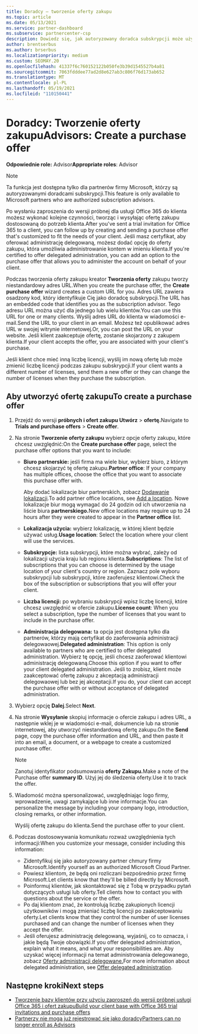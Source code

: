 ```yaml
---
title: Doradcy — tworzenie oferty zakupu
ms.topic: article
ms.date: 05/13/2021
ms.service: partner-dashboard
ms.subservice: partnercenter-csp
description: Dowiedz się, jak autoryzowany doradca subskrypcji może użyć usługi Partner Center, aby utworzyć ofertę zakupu i niestandardowy adres URL do dołączyć do zaproszeń do korzystania z wersji próbnej usługi Office 365.
author: brentserbus
ms.author: brserbus
ms.localizationpriority: medium
ms.custom: SEOMAY.20
ms.openlocfilehash: 41337f6c760152122b050fe3b39d1545527b4a81
ms.sourcegitcommit: 7063fdddee77ad2d8e627ab3c806f76d173ab652
ms.translationtype: MT
ms.contentlocale: pl-PL
ms.lasthandoff: 05/19/2021
ms.locfileid: "110150441"
---
```

# <a name="advisors-create-a-purchase-offer"></a><span data-ttu-id="3cbcd-103">Doradcy: Tworzenie oferty zakupu</span><span class="sxs-lookup"><span data-stu-id="3cbcd-103">Advisors: Create a purchase offer</span></span>

 
<span data-ttu-id="3cbcd-104">**Odpowiednie role:** Advisor</span><span class="sxs-lookup"><span data-stu-id="3cbcd-104">**Appropriate roles**: Advisor</span></span>


> [!NOTE]
> <span data-ttu-id="3cbcd-105">Ta funkcja jest dostępna tylko dla partnerów firmy Microsoft, którzy są autoryzowanymi doradcami subskrypcji.</span><span class="sxs-lookup"><span data-stu-id="3cbcd-105">This feature is only available to Microsoft partners who are authorized subscription advisors.</span></span>

<span data-ttu-id="3cbcd-106">Po wysłaniu zaproszenia do wersji próbnej dla usługi Office 365 do klienta możesz wykonać kolejne czynności, tworząc i wysyłając ofertę zakupu dostosowaną do potrzeb klienta.</span><span class="sxs-lookup"><span data-stu-id="3cbcd-106">After you've sent a trial invitation for Office 365 to a client, you can follow up by creating and sending a purchase offer that's customized to fit the needs of your client.</span></span> <span data-ttu-id="3cbcd-107">Jeśli masz certyfikat, aby oferować administrację delegowaną, możesz dodać opcję do oferty zakupu, która umożliwia administrowanie kontem w imieniu klienta.</span><span class="sxs-lookup"><span data-stu-id="3cbcd-107">If you're certified to offer delegated administration, you can add an option to the purchase offer that allows you to administer the account on behalf of your client.</span></span>

<span data-ttu-id="3cbcd-108">Podczas tworzenia oferty zakupu kreator **Tworzenia oferty** zakupu tworzy niestandardowy adres URL.</span><span class="sxs-lookup"><span data-stu-id="3cbcd-108">When you create the purchase offer, the **Create purchase offer** wizard creates a custom URL for you.</span></span> <span data-ttu-id="3cbcd-109">Adres URL zawiera osadzony kod, który identyfikuje Cię jako doradcę subskrypcji.</span><span class="sxs-lookup"><span data-stu-id="3cbcd-109">The URL has an embedded code that identifies you as the subscription advisor.</span></span> <span data-ttu-id="3cbcd-110">Tego adresu URL można użyć dla jednego lub wielu klientów.</span><span class="sxs-lookup"><span data-stu-id="3cbcd-110">You can use this URL for one or many clients.</span></span> <span data-ttu-id="3cbcd-111">Wyślij adres URL do klienta w wiadomości e-mail.</span><span class="sxs-lookup"><span data-stu-id="3cbcd-111">Send the URL to your client in an email.</span></span> <span data-ttu-id="3cbcd-112">Możesz też opublikować adres URL w swojej witrynie internetowej.</span><span class="sxs-lookup"><span data-stu-id="3cbcd-112">Or, you can post the URL on your website.</span></span> <span data-ttu-id="3cbcd-113">Jeśli klient zaakceptuje ofertę, zostanie skojarzony z zakupem klienta.</span><span class="sxs-lookup"><span data-stu-id="3cbcd-113">If your client accepts the offer, you are associated with your client's purchase.</span></span>

<span data-ttu-id="3cbcd-114">Jeśli klient chce mieć inną liczbę licencji, wyślij im nową ofertę lub może zmienić liczbę licencji podczas zakupu subskrypcji.</span><span class="sxs-lookup"><span data-stu-id="3cbcd-114">If your client wants a different number of licenses, send them a new offer or they can change the number of licenses when they purchase the subscription.</span></span>

## <a name="to-create-a-purchase-offer"></a><span data-ttu-id="3cbcd-115">Aby utworzyć ofertę zakupu</span><span class="sxs-lookup"><span data-stu-id="3cbcd-115">To create a purchase offer</span></span>

1. <span data-ttu-id="3cbcd-116">Przejdź do wersji **próbnych i ofert zakupu Utwórz**  >  **ofertę.**</span><span class="sxs-lookup"><span data-stu-id="3cbcd-116">Navigate to **Trials and purchase offers** > **Create offer**.</span></span>

2. <span data-ttu-id="3cbcd-117">Na stronie **Tworzenie oferty zakupu** wybierz opcje oferty zakupu, które chcesz uwzględnić:</span><span class="sxs-lookup"><span data-stu-id="3cbcd-117">On the **Create purchase offer** page, select the purchase offer options that you want to include:</span></span>

    - <span data-ttu-id="3cbcd-118">**Biuro partnerskie:** jeśli firma ma wiele biur, wybierz biuro, z którym chcesz skojarzyć tę ofertę zakupu.</span><span class="sxs-lookup"><span data-stu-id="3cbcd-118">**Partner office**: If your company has multiple offices, choose the office that you want to associate this purchase offer with.</span></span>

        <span data-ttu-id="3cbcd-119">Aby dodać lokalizacje biur partnerskich, zobacz [Dodawanie lokalizacji](manage-locations.md).</span><span class="sxs-lookup"><span data-stu-id="3cbcd-119">To add partner office locations, see [Add a location](manage-locations.md).</span></span> <span data-ttu-id="3cbcd-120">Nowe lokalizacje biur mogą wymagać do 24 godzin od ich utworzenia na liście biura **partnerskiego.**</span><span class="sxs-lookup"><span data-stu-id="3cbcd-120">New office locations may require up to 24 hours after they were created to appear in the **Partner office** list.</span></span>

    - <span data-ttu-id="3cbcd-121">**Lokalizacja użycia:** wybierz lokalizację, w której klient będzie używać usług.</span><span class="sxs-lookup"><span data-stu-id="3cbcd-121">**Usage location**: Select the location where your client will use the services.</span></span>
    - <span data-ttu-id="3cbcd-122">**Subskrypcje:** lista subskrypcji, które można wybrać, zależy od lokalizacji użycia kraju lub regionu klienta.</span><span class="sxs-lookup"><span data-stu-id="3cbcd-122">**Subscriptions**: The list of subscriptions that you can choose is determined by the usage location of your client's country or region.</span></span> <span data-ttu-id="3cbcd-123">Zaznacz pole wyboru subskrypcji lub subskrypcji, które zaoferujesz klientowi.</span><span class="sxs-lookup"><span data-stu-id="3cbcd-123">Check the box of the subscription or subscriptions that you will offer your client.</span></span>
    - <span data-ttu-id="3cbcd-124">**Liczba licencji:** po wybraniu subskrypcji wpisz liczbę licencji, które chcesz uwzględnić w ofercie zakupu.</span><span class="sxs-lookup"><span data-stu-id="3cbcd-124">**License count**: When you select a subscription, type the number of licenses that you want to include in the purchase offer.</span></span>
    - <span data-ttu-id="3cbcd-125">**Administracja delegowana:** ta opcja jest dostępna tylko dla partnerów, którzy mają certyfikat do zaoferowania administracji delegowaowej.</span><span class="sxs-lookup"><span data-stu-id="3cbcd-125">**Delegated administration**: This option is only available to partners who are certified to offer delegated administration.</span></span> <span data-ttu-id="3cbcd-126">Wybierz tę opcję, jeśli chcesz zaoferować klientowi administrację delegowaną.</span><span class="sxs-lookup"><span data-stu-id="3cbcd-126">Choose this option if you want to offer your client delegated administration.</span></span> <span data-ttu-id="3cbcd-127">Jeśli to zrobisz, klient może zaakceptować ofertę zakupu z akceptacją administracji delegowaowej lub bez jej akceptacji.</span><span class="sxs-lookup"><span data-stu-id="3cbcd-127">If you do, your client can accept the purchase offer with or without acceptance of delegated administration.</span></span>

3. <span data-ttu-id="3cbcd-128">Wybierz opcję **Dalej**.</span><span class="sxs-lookup"><span data-stu-id="3cbcd-128">Select **Next**.</span></span>

4. <span data-ttu-id="3cbcd-129">Na stronie **Wysyłanie** skopiuj informacje o ofercie zakupu i adres URL, a następnie wklej je w wiadomości e-mail, dokumencie lub na stronie internetowej, aby utworzyć niestandardową ofertę zakupu.</span><span class="sxs-lookup"><span data-stu-id="3cbcd-129">On the **Send** page, copy the purchase offer information and URL, and then paste it into an email, a document, or a webpage to create a customized purchase offer.</span></span>

    > [!NOTE]
    > <span data-ttu-id="3cbcd-130">Zanotuj identyfikator podsumowania **oferty Zakupu.**</span><span class="sxs-lookup"><span data-stu-id="3cbcd-130">Make a note of the Purchase offer **summary ID**.</span></span> <span data-ttu-id="3cbcd-131">Użyj jej do śledzenia oferty.</span><span class="sxs-lookup"><span data-stu-id="3cbcd-131">Use it to track the offer.</span></span>

5. <span data-ttu-id="3cbcd-132">Wiadomość można spersonalizować, uwzględniając logo firmy, wprowadzenie, uwagi zamykające lub inne informacje.</span><span class="sxs-lookup"><span data-stu-id="3cbcd-132">You can personalize the message by including your company logo, introduction, closing remarks, or other information.</span></span>

    <span data-ttu-id="3cbcd-133">Wyślij ofertę zakupu do klienta.</span><span class="sxs-lookup"><span data-stu-id="3cbcd-133">Send the purchase offer to your client.</span></span>

6. <span data-ttu-id="3cbcd-134">Podczas dostosowywania komunikatu rozważ uwzględnienia tych informacji:</span><span class="sxs-lookup"><span data-stu-id="3cbcd-134">When you customize your message, consider including this information:</span></span>

    - <span data-ttu-id="3cbcd-135">Zidentyfikuj się jako autoryzowany partner chmury firmy Microsoft.</span><span class="sxs-lookup"><span data-stu-id="3cbcd-135">Identify yourself as an authorized Microsoft Cloud Partner.</span></span>
    - <span data-ttu-id="3cbcd-136">Powiesz klientom, że będą oni rozliczani bezpośrednio przez firmę Microsoft.</span><span class="sxs-lookup"><span data-stu-id="3cbcd-136">Let clients know that they'll be billed directly by Microsoft.</span></span>
    - <span data-ttu-id="3cbcd-137">Poinformuj klientów, jak skontaktować się z Tobą w przypadku pytań dotyczących usługi lub oferty.</span><span class="sxs-lookup"><span data-stu-id="3cbcd-137">Tell clients how to contact you with questions about the service or the offer.</span></span>
    - <span data-ttu-id="3cbcd-138">Po daj klientom znać, że kontrolują liczbę zakupionych licencji użytkowników i mogą zmieniać liczbę licencji po zaakceptowaniu oferty.</span><span class="sxs-lookup"><span data-stu-id="3cbcd-138">Let clients know that they control the number of user licenses purchased and can change the number of licenses when they accept the offer.</span></span>
    - <span data-ttu-id="3cbcd-139">Jeśli oferujesz administrację delegowaną, wyjaśnij, co to oznacza, i jakie będą Twoje obowiązki.</span><span class="sxs-lookup"><span data-stu-id="3cbcd-139">If you offer delegated administration, explain what it means, and what your responsibilities are.</span></span> <span data-ttu-id="3cbcd-140">Aby uzyskać więcej informacji na temat administrowania delegowanego, zobacz [Oferty administracji delegowane.](customers-revoke-admin-privileges.md)</span><span class="sxs-lookup"><span data-stu-id="3cbcd-140">For more information about delegated administration, see [Offer delegated administration](customers-revoke-admin-privileges.md).</span></span>

## <a name="next-steps"></a><span data-ttu-id="3cbcd-141">Następne kroki</span><span class="sxs-lookup"><span data-stu-id="3cbcd-141">Next steps</span></span>

- [<span data-ttu-id="3cbcd-142">Tworzenie bazy klientów przy użyciu zaproszeń do wersji próbnej usługi Office 365 i ofert zakupu</span><span class="sxs-lookup"><span data-stu-id="3cbcd-142">Build your client base with Office 365 trial invitations and purchase offers</span></span>](advisors-build-your-business.md)
- [<span data-ttu-id="3cbcd-143">Partnerzy nie mogą już rejestrować się jako doradcy</span><span class="sxs-lookup"><span data-stu-id="3cbcd-143">Partners can no longer enroll as Advisors</span></span>](advisors-no-csp.md)